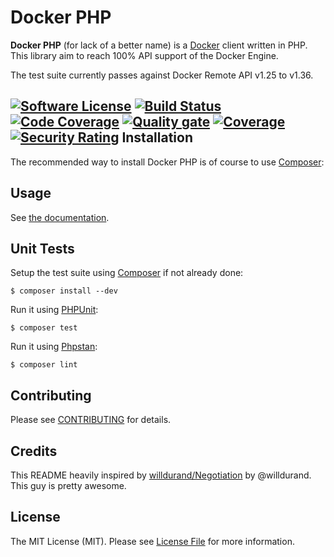 Docker PHP
==========

**Docker PHP** (for lack of a better name) is a [Docker](http://docker.com/) client written in PHP.
This library aim to reach 100% API support of the Docker Engine.

The test suite currently passes against Docker Remote API v1.25 to v1.36.

[![Software License](https://img.shields.io/badge/license-MIT-brightgreen.svg?style=flat-square)](LICENSE)
[![Build Status](https://travis-ci.com/INSSET/projet-specialite-docker-php.svg?token=baJoBzqvZXEZeR6Ca5yQ&branch=master)](https://travis-ci.com/INSSET/projet-specialite-docker-php)[![Code Coverage](https://img.shields.io/scrutinizer/coverage/g/docker-php/docker-php.svg?style=flat-square)](https://scrutinizer-ci.com/g/docker-php/docker-php)
[![Quality gate](http://37.187.137.82:9050/api/project_badges/quality_gate?project=docker-php)](http://37.187.137.82:9050/dashboard?id=docker-php)
[![Coverage](http://37.187.137.82:9050/api/project_badges/measure?project=docker-php&metric=coverage)](http://37.187.137.82:9050/dashboard?id=docker-php)
[![Security Rating](http://37.187.137.82:9050/api/project_badges/measure?project=docker-php&metric=security_rating)](http://37.187.137.82:9050/dashboard?id=docker-php)
Installation
------------

The recommended way to install Docker PHP is of course to use [Composer](http://getcomposer.org/):


Usage
-----

See [the documentation](http://docker-php.readthedocs.org/en/latest/).

Unit Tests
----------

Setup the test suite using [Composer](http://getcomposer.org/) if not already done:

```
$ composer install --dev
```

Run it using [PHPUnit](http://phpunit.de/):

```
$ composer test
```

Run it using [Phpstan](https://phpstan.org/):

```
$ composer lint
```

Contributing
------------

Please see [CONTRIBUTING](CONTRIBUTING.md) for details.

Credits
-------

This README heavily inspired by [willdurand/Negotiation](https://github.com/willdurand/Negotiation) by @willdurand. This guy is pretty awesome.

License
-------

The MIT License (MIT). Please see [License File](LICENSE) for more information.
